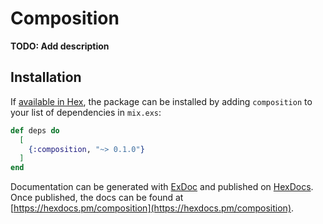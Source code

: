 # Composition

**TODO: Add description**

## Installation

If [available in Hex](https://hex.pm/docs/publish), the package can be installed
by adding `composition` to your list of dependencies in `mix.exs`:

```elixir
def deps do
  [
    {:composition, "~> 0.1.0"}
  ]
end
```

Documentation can be generated with [ExDoc](https://github.com/elixir-lang/ex_doc)
and published on [HexDocs](https://hexdocs.pm). Once published, the docs can
be found at [https://hexdocs.pm/composition](https://hexdocs.pm/composition).

